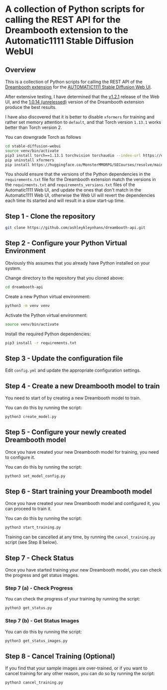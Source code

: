 # A collection of Python scripts for calling the REST API for the Dreambooth extension to the Automatic1111 Stable Diffusion WebUI

## Overview

This is a collection of Python scripts for calling the REST
API of the [Dreambooth extension](
https://github.com/d8ahazard/sd_dreambooth_extension) for the
[AUTOMATIC1111 Stable Diffusion Web UI](
https://github.com/AUTOMATIC1111/stable-diffusion-webui).

After extensive testing, I have determined that the
[v1.2.1](https://github.com/AUTOMATIC1111/stable-diffusion-webui/releases/tag/v1.2.1)
release of the Web UI, and the [1.0.14 (unrelessed)](
https://github.com/d8ahazard/sd_dreambooth_extension/releases/tag/1.0.14)
version of the Dreambooth extension produce the best results.

I have also discovered that it is better to disable `xformers`
for training and rather set memory attention to `default`, and
that Torch version `1.13.1` works better than Torch version 2.

You can downgrade Torch as follows

```bash
cd stable-diffusion-webui
source venv/bin/activate
pip3 install torch==1.13.1 torchvision torchaudio --index-url https://download.pytorch.org/whl/cu117
pip uninstall xformers
pip install https://huggingface.co/MonsterMMORPG/SECourses/resolve/main/xformers-0.0.19-cp310-cp310-manylinux2014_x86_64.whl
```

You should ensure that the versions of the Python dependencies
in the `requirements.txt` file for the Dreambooth extension
match the versions in the `requirments.txt` and
`requirements_versions.txt` files of the Automatic1111 Web
UI, and update the ones that don't match in the Automatic1111
Web UI, otherwise the Web UI will revert the dependencies
each time its started and will result in a slow start-up time.

## Step 1 - Clone the repository

```bash
git clone https://github.com/ashleykleynhans/dreambooth-api.git
```

## Step 2 - Configure your Python Virtual Environment

Obviously this assumes that you already have Python
installed on your system.

Change directory to the repository that you cloned above:

```bash
cd dreambooth-api
```

Create a new Python virtual environment:

```bash
python3 -m venv venv
```

Activate the Python virtual environment:

```bash
source venv/bin/activate
```

Install the required Python dependencies:

```bash
pip3 install -r requirements.txt
```

## Step 3 - Update the configuration file

Edit `config.yml` and update the appropriate
configuration settings.

## Step 4 - Create a new Dreambooth model to train

You need to start of by creating a new Dreambooth model
to train.

You can do this by running the script:

```bash
python3 create_model.py
```

## Step 5 - Configure your newly created Dreambooth model

Once you have created your new Dreambooth model for
training, you need to configure it.

You can do this by running the script:

```bash
python3 set_model_config.py
```

## Step 6 - Start training your Dreambooth model

Once you have created your new Dreambooth model and
configured it, you can proceed to train it.

You can do this by running the script:

```bash
python3 start_training.py
```

Training can be cancelled at any time, by running
the `cancel_training.py` script (see Step 8 below).

## Step 7 - Check Status

Once you have started training your new Dreambooth
model, you can check the progress and get status
images.

### Step 7 (a) - Check Progress

You can check the progress of your training by
running the script:

```bash
python3 get_status.py
```

### Step 7 (b) - Get Status Images

You can do this by running the script:

```bash
python3 get_status_images.py
```

## Step 8 - Cancel Training (Optional)

If you find that your sample images are over-trained,
or if you want to cancel training for any other
reason, you can do so by running the script:

```bash
python3 cancel_training.py
```
